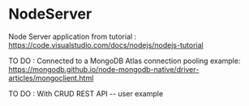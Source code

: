 # NodeServer
Node Server application from tutorial : https://code.visualstudio.com/docs/nodejs/nodejs-tutorial

TO DO : Connected to a MongoDB Atlas connection pooling example: https://mongodb.github.io/node-mongodb-native/driver-articles/mongoclient.html

TO DO : With CRUD REST API -- user example